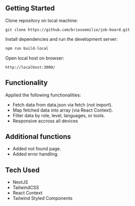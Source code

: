 ## Getting Started

Clone repository on local machine:

```
git clone https://github.com/briosoemilio/job-board.git
```

Install dependencies and run the development server:

```bash
npm run build-local
```

Open local host on browser: 

```
http://localhost:3000/
```

## Functionality

Applied the following functionalities:

- Fetch data from data.json via fetch (not import).
- Map fetched data into array (via React Context).
- Filter data by role, level, languages, or tools.
- Responsive accross all devices

## Additional functions

- Added not found page.
- Added error handling.

## Tech Used
- NextJS
- TailwindCSS
- React Context
- Tailwind Styled Components